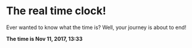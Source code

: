 # The real time clock!

Ever wanted to know what the time is? Well, your journey is about to end!

**The time is Nov 11, 2017, 13:33**